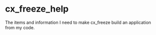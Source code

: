 # cx_freeze_help
The items and information I need to make cx_freeze build an application from my code.
